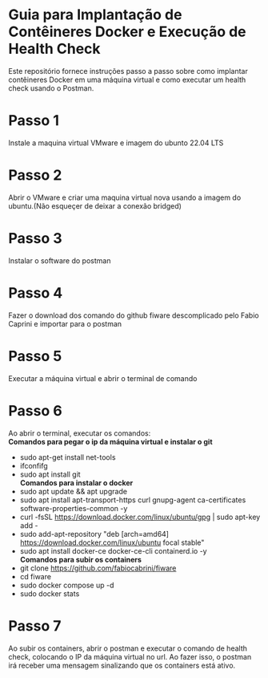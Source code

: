 # Guia para Implantação de Contêineres Docker e Execução de Health Check
Este repositório fornece instruções passo a passo sobre como implantar contêineres Docker em uma máquina virtual e como executar um health check usando o Postman.
# Passo 1

Instale a maquina virtual VMware e imagem do ubunto 22.04 LTS

# Passo 2

Abrir o VMware e criar uma maquina virtual nova usando a imagem do ubuntu.(Não esqueçer de deixar a conexão bridged)

# Passo 3

Instalar o software do postman

# Passo 4

Fazer o download dos comando do github fiware descomplicado pelo Fabio Caprini e importar para o postman

# Passo 5

Executar a máquina virtual e abrir o terminal de comando

# Passo 6

Ao abrir o terminal, executar os comandos:  
**Comandos para pegar o ip da máquina virtual e instalar o git**
- sudo apt-get install net-tools
- ifconfifg
- sudo apt install git  
**Comandos para instalar o docker**
- sudo apt update && apt upgrade
- sudo apt install apt-transport-https curl gnupg-agent ca-certificates software-properties-common -y
- curl -fsSL https://download.docker.com/linux/ubuntu/gpg | sudo apt-key add -
- sudo add-apt-repository "deb [arch=amd64] https://download.docker.com/linux/ubuntu focal stable"
- sudo apt install docker-ce docker-ce-cli containerd.io -y  
**Comandos para subir os containers**
- git clone https://github.com/fabiocabrini/fiware
- cd fiware
- sudo docker compose up -d
- sudo docker stats

# Passo 7

Ao subir os containers, abrir o postman e executar o comando de health check, colocando o IP da máquina virtual no url. Ao fazer isso, o postman irá receber uma mensagem sinalizando que os containers está ativo.
